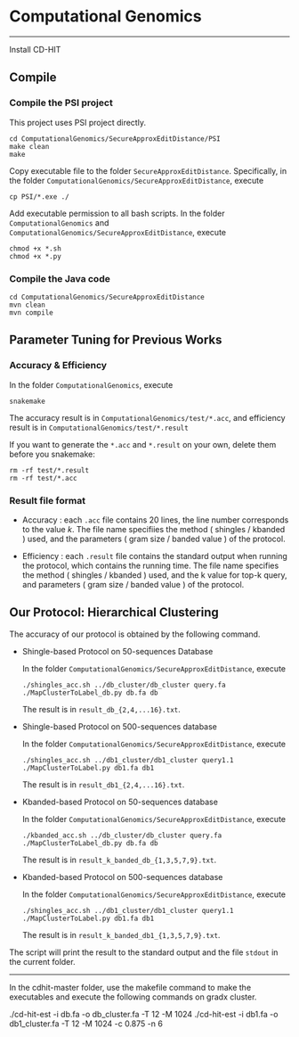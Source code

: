 # Computational Genomics

***
Install CD-HIT


## Compile

### Compile the PSI project
This project uses PSI project directly.
``` 
cd ComputationalGenomics/SecureApproxEditDistance/PSI
make clean
make
```

Copy executable file to the folder `SecureApproxEditDistance`. Specifically, in the folder `ComputationalGenomics/SecureApproxEditDistance`, execute
``` 
cp PSI/*.exe ./
```

Add executable permission to all bash scripts.
In the folder `ComputationalGenomics` and `ComputationalGenomics/SecureApproxEditDistance`, execute
```
chmod +x *.sh
chmod +x *.py
```

### Compile the Java code
```
cd ComputationalGenomics/SecureApproxEditDistance
mvn clean
mvn compile
```

## Parameter Tuning for Previous Works

### Accuracy & Efficiency
In the folder `ComputationalGenomics`, execute
```
snakemake
```

The accuracy result is in `ComputationalGenomics/test/*.acc`, and efficiency result is in `ComputationalGenomics/test/*.result`

If you want to generate the `*.acc` and `*.result` on your own, delete them before you snakemake:
```
rm -rf test/*.result
rm -rf test/*.acc
```

### Result file format

- Accuracy : each `.acc` file contains 20 lines, the line number corresponds to the value $k$. 
The file name specifiies the method ( shingles / kbanded ) used, and the parameters ( gram size / banded value ) of the protocol.

- Efficiency : each `.result` file contains the standard output when running the protocol, which contains the running time. 
The file name specifies the method ( shingles / kbanded ) used, and the k value for top-k query, and parameters ( gram size / banded value ) of the protocol.

## Our Protocol: Hierarchical Clustering
The accuracy of our protocol is obtained by the following command.

* Shingle-based Protocol on 50-sequences Database

  In the folder `ComputationalGenomics/SecureApproxEditDistance`, execute
  ```
  ./shingles_acc.sh ../db_cluster/db_cluster query.fa ./MapClusterToLabel_db.py db.fa db
  ```

  The result is in `result_db_{2,4,...16}.txt`.

* Shingle-based Protocol on 500-sequences database
  
  In the folder `ComputationalGenomics/SecureApproxEditDistance`, execute
  ```
  ./shingles_acc.sh ../db1_cluster/db1_cluster query1.1 ./MapClusterToLabel.py db1.fa db1
  ```

  The result is in `result_db1_{2,4,...16}.txt`.

* Kbanded-based Protocol on 50-sequences database

  In the folder `ComputationalGenomics/SecureApproxEditDistance`, execute
  ```
  ./kbanded_acc.sh ../db_cluster/db_cluster query.fa ./MapClusterToLabel_db.py db.fa db
  ```
    
  The result is in `result_k_banded_db_{1,3,5,7,9}.txt`.

* Kbanded-based Protocol on 500-sequences database

  In the folder `ComputationalGenomics/SecureApproxEditDistance`, execute
  ```
  ./shingles_acc.sh ../db1_cluster/db1_cluster query1.1 ./MapClusterToLabel.py db1.fa db1
  ```
  
  The result is in `result_k_banded_db1_{1,3,5,7,9}.txt`.

The script will print the result to the standard output and the file `stdout` in the current folder.


***
In the cdhit-master folder, use the makefile command to make the executables and execute the following commands on gradx cluster.

./cd-hit-est -i db.fa -o db_cluster.fa -T 12 -M 1024
./cd-hit-est -i db1.fa -o db1_cluster.fa -T 12 -M 1024 -c 0.875 -n 6
